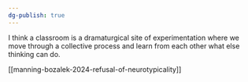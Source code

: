 ```yaml
---
dg-publish: true
---
```

I think a classroom is a dramaturgical site of experimentation where we move through a collective process and learn from each other what else thinking can do.

[[manning-bozalek-2024-refusal-of-neurotypicality]]